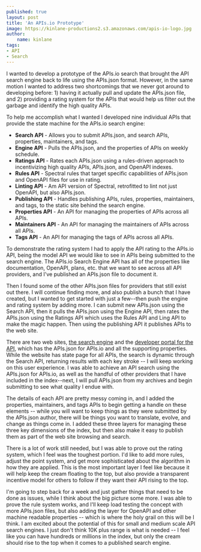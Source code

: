 ```yaml
---
published: true
layout: post
title: 'An APIs.io Prototype'
image: https://kinlane-productions2.s3.amazonaws.com/apis-io-logo.jpg
author:
    name: kinlane
tags:
- API
- Search
---
```

I wanted to develop a prototype of the APIs.io search that brought the API search engine back to life using the APIs.json format. However, in the same motion I wanted to address two shortcomings that we never got around to developing before: 1) having it actually pull and update the APIs.json file, and 2) providing a rating system for the APIs that would help us filter out the garbage and identify the high quality APIs. 

To help me accomplish what I wanted I developed nine individual APIs that provide the state machine for the APIs.io search engine:

- **Search API** - Allows you to submit APIs.json, and search APIs, properties, maintainers, and tags.
- **Engine API** - Pulls the APIs.json, and the properties of APIs on weekly schedule.
- **Ratings API** - Rates each APIs.json using a rules-driven approach to incentivizing high quality APIs, APIs.json, and OpenAPI indexes.
- **Rules API** - Spectral rules that target specific capabilities of APIs.json and OpenAPI files for use in rating.
- **Linting API** - Am API version of Spectral, retrofitted to lint not just OpenAPI, but also APIs.json.
- **Publishing API** - Handles publishing APIs, rules, properties, maintainers, and tags, to the static site behind the search engine.
- **Properties API** - An API for managing the properties of APIs across all APIs.
- **Maintainers API** - An API for managing the maintainers of APIs across all APIs.
- **Tags API** - An API for managing the tags of APIs across all APIs.

To demonstrate the rating system I had to apply the API rating to the APIs.io API, being the model API we would like to see in APIs being submitted to the search engine. The APIs.io Search Engine API has all of the properties like documentation, OpenAPI, plans, etc. that we want to see across all API providers, and I've published an APIs.json file to document it. 

Then I found some of the other APIs.json files for providers that still exist out there. I will continue finding more, and also publish a bunch that I have created, but I wanted to get started with just a few--then push the engine and rating system by adding more. I can submit new APIs.json using the Search API, then it pulls the APIs.json using the Engine API, then rates the APIs.json using the Ratings API which uses the Rules API and Ling API to make the magic happen. Then using the publishing API it publishes APIs to the web site.

There are two web sites, [the search engine](https://apis-io-site.apievangelist.com/) and the [developer portal for the API](https://apis-io-api.apievangelist.com/), which has the APIs.json for APIs.io and all the supporting properties. While the website has state page for all APIs, the search is dynamic through the Search API, returning results with each key stroke -- I will keep working on this user experience. I was able to achieve an API search using the APIs.json for APIs.io, as well as the handful of other providers that I have included in the index--next, I will pull APIs.json from my archives and begin submitting to see what quality I endue with.

The details of each API are pretty messy coming in, and I added the properties, maintainers, and tags APIs to begin getting a handle on these elements -- while you will want to keep things as they were submitted by the APIs.json author, there will be things you want to translate, evolve, and change as things come in. I added these three layers for managing these three key dimensions of the index, but then also make it easy to publish them as part of the web site browsing and search.

There is a lot of work still needed, but I was able to prove out the rating system, which I feel was the toughest portion. I'd like to add more rules, adjust the point system, and get more sophisticated about the algorithm in how they are applied. This is the most important layer I feel like because it will help keep the cream floating to the top, but also provide a transparent incentive model for others to follow if they want their API rising to the top.

I'm going to step back for a week and just gather things that need to be done as issues, while I think about the big picture some more. I was able to prove the rule system works, and I'll keep load testing the concept with more APIs.json files, but also adding the layer for OpenAPI and other machine readable properties -- which is where the holy grail on this will be I think. I am excited about the potential of this for small and medium scale API search engines. I just don't think 10K plus range is what is needed -- I feel like you can have hundreds or millions in the index, but only the cream should rise to the top when it comes to a published search engine.